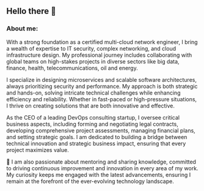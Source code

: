 ## Hello there 👋

### About me:

With a strong foundation as a certified multi-cloud network engineer, I bring a wealth of expertise to IT security, complex networking, and cloud infrastructure design. My professional journey includes collaborating with global teams on high-stakes projects in diverse sectors like big data, finance, health, telecommunications, oil and energy.

I specialize in designing microservices and scalable software architectures, always prioritizing security and performance. My approach is both strategic and hands-on, solving intricate technical challenges while enhancing efficiency and reliability. Whether in fast-paced or high-pressure situations, I thrive on creating solutions that are both innovative and effective.

As the CEO of a leading DevOps consulting startup, I oversee critical business aspects, including forming and negotiating legal contracts, developing comprehensive project assessments, managing financial plans, and setting strategic goals. I am dedicated to building a bridge between technical innovation and strategic business impact, ensuring that every project maximizes value.

🎯 I am also passionate about mentoring and sharing knowledge, committed to driving continuous improvement and innovation in every area of my work. My curiosity keeps me engaged with the latest advancements, ensuring I remain at the forefront of the ever-evolving technology landscape.


<!--
**rdecatri/rdecatri** is a ✨ _special_ ✨ repository because its `README.md` (this file) appears on your GitHub profile.
# [![Ramiro's GitHub stats](https://github-readme-stats.vercel.app/api?username=rdecatri&show_icons=true&theme=dark&count_private=true)](https://github.com/anuraghazra/github-readme-stats)

Here are some ideas to get you started:

- 🔭 I’m currently working on ...
- 🌱 I’m currently learning ...
- 👯 I’m looking to collaborate on ...
- 🤔 I’m looking for help with ...
- 💬 Ask me about ...
- 📫 How to reach me: ...
- 😄 Pronouns: ...
- ⚡ Fun fact: ...
-->
